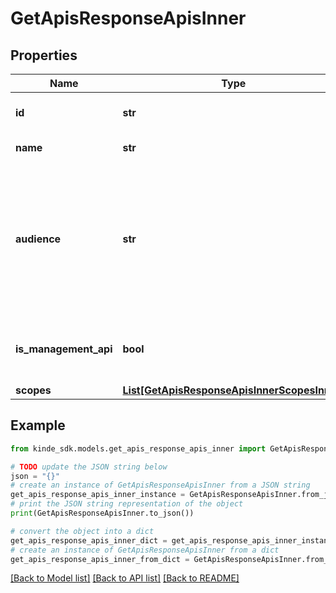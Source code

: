 # GetApisResponseApisInner


## Properties

Name | Type | Description | Notes
------------ | ------------- | ------------- | -------------
**id** | **str** | The unique ID for the API. | [optional] 
**name** | **str** | The API’s name. | [optional] 
**audience** | **str** | A unique identifier for the API - commonly the URL. This value will be used as the &#x60;audience&#x60; parameter in authorization claims. | [optional] 
**is_management_api** | **bool** | Whether or not it is the Kinde management API. | [optional] 
**scopes** | [**List[GetApisResponseApisInnerScopesInner]**](GetApisResponseApisInnerScopesInner.md) |  | [optional] 

## Example

```python
from kinde_sdk.models.get_apis_response_apis_inner import GetApisResponseApisInner

# TODO update the JSON string below
json = "{}"
# create an instance of GetApisResponseApisInner from a JSON string
get_apis_response_apis_inner_instance = GetApisResponseApisInner.from_json(json)
# print the JSON string representation of the object
print(GetApisResponseApisInner.to_json())

# convert the object into a dict
get_apis_response_apis_inner_dict = get_apis_response_apis_inner_instance.to_dict()
# create an instance of GetApisResponseApisInner from a dict
get_apis_response_apis_inner_from_dict = GetApisResponseApisInner.from_dict(get_apis_response_apis_inner_dict)
```
[[Back to Model list]](../README.md#documentation-for-models) [[Back to API list]](../README.md#documentation-for-api-endpoints) [[Back to README]](../README.md)


